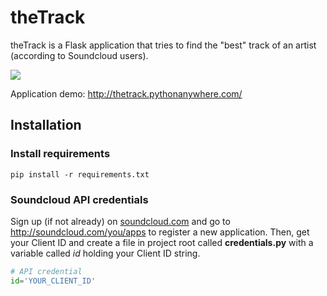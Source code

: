 # theTrack
theTrack is a Flask application that tries to find the "best" track of an artist (according to Soundcloud users).

<img src="http://piqoni.github.io/assets/thetrack.png"/>

Application demo: http://thetrack.pythonanywhere.com/ 

## Installation
### Install requirements

```pip install -r requirements.txt```

### Soundcloud API credentials
Sign up (if not already) on [soundcloud.com](http://www.soundcloud.com) and go to http://soundcloud.com/you/apps to register a new application.
Then, get your Client ID and create a file in project root called **credentials.py** with a variable called *id* holding your Client ID string.

```python
# API credential
id='YOUR_CLIENT_ID'
```